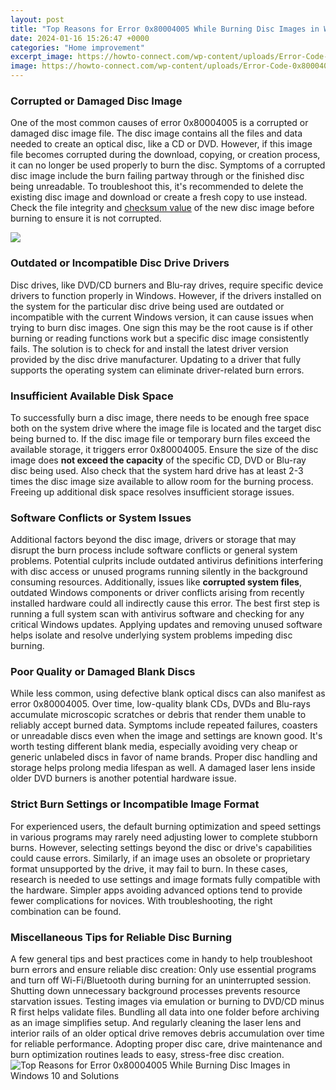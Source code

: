 ```yaml
---
layout: post
title: "Top Reasons for Error 0x80004005 While Burning Disc Images in Windows 10 and Solutions"
date: 2024-01-16 15:26:47 +0000
categories: "Home improvement"
excerpt_image: https://howto-connect.com/wp-content/uploads/Error-Code-0x80004005-Image-1.png
image: https://howto-connect.com/wp-content/uploads/Error-Code-0x80004005-Image-1.png
---
```


### Corrupted or Damaged Disc Image
One of the most common causes of error 0x80004005 is a corrupted or damaged disc image file. The disc image contains all the files and data needed to create an optical disc, like a CD or DVD. However, if this image file becomes corrupted during the download, copying, or creation process, it can no longer be used properly to burn the disc. Symptoms of a corrupted disc image include the burn failing partway through or the finished disc being unreadable. To troubleshoot this, it's recommended to delete the existing disc image and download or create a fresh copy to use instead. Check the file integrity and [checksum value](https://store.fi.io.vn/womens-cow-mom-cute-womens-70s-80s-retro-style-sunset-moo-moo-lover-v-neck-t-shirt/men&) of the new disc image before burning to ensure it is not corrupted.

![](https://www.errorvault.com/en/images/runtime-errors_error-0x80004005_windows-disc-image-burner-error-0x80004005.png)
### Outdated or Incompatible Disc Drive Drivers
Disc drives, like DVD/CD burners and Blu-ray drives, require specific device drivers to function properly in Windows. However, if the drivers installed on the system for the particular disc drive being used are outdated or incompatible with the current Windows version, it can cause issues when trying to burn disc images. One sign this may be the root cause is if other burning or reading functions work but a specific disc image consistently fails. The solution is to check for and install the latest driver version provided by the disc drive manufacturer. Updating to a driver that fully supports the operating system can eliminate driver-related burn errors.
### Insufficient Available Disk Space
To successfully burn a disc image, there needs to be enough free space both on the system drive where the image file is located and the target disc being burned to. If the disc image file or temporary burn files exceed the available storage, it triggers error 0x80004005. Ensure the size of the disc image does **not exceed the capacity** of the specific CD, DVD or Blu-ray disc being used. Also check that the system hard drive has at least 2-3 times the disc image size available to allow room for the burning process. Freeing up additional disk space resolves insufficient storage issues.
### Software Conflicts or System Issues
Additional factors beyond the disc image, drivers or storage that may disrupt the burn process include software conflicts or general system problems. Potential culprits include outdated antivirus definitions interfering with disc access or unused programs running silently in the background consuming resources. Additionally, issues like **corrupted system files**, outdated Windows components or driver conflicts arising from recently installed hardware could all indirectly cause this error. The best first step is running a full system scan with antivirus software and checking for any critical Windows updates. Applying updates and removing unused software helps isolate and resolve underlying system problems impeding disc burning.
### Poor Quality or Damaged Blank Discs
While less common, using defective blank optical discs can also manifest as error 0x80004005. Over time, low-quality blank CDs, DVDs and Blu-rays accumulate microscopic scratches or debris that render them unable to reliably accept burned data. Symptoms include repeated failures, coasters or unreadable discs even when the image and settings are known good. It's worth testing different blank media, especially avoiding very cheap or generic unlabeled discs in favor of name brands. Proper disc handling and storage helps prolong media lifespan as well. A damaged laser lens inside older DVD burners is another potential hardware issue.
### Strict Burn Settings or Incompatible Image Format
For experienced users, the default burning optimization and speed settings in various programs may rarely need adjusting lower to complete stubborn burns. However, selecting settings beyond the disc or drive's capabilities could cause errors. Similarly, if an image uses an obsolete or proprietary format unsupported by the drive, it may fail to burn. In these cases, research is needed to use settings and image formats fully compatible with the hardware. Simpler apps avoiding advanced options tend to provide fewer complications for novices. With troubleshooting, the right combination can be found.
### Miscellaneous Tips for Reliable Disc Burning 
A few general tips and best practices come in handy to help troubleshoot burn errors and ensure reliable disc creation: Only use essential programs and turn off Wi-Fi/Bluetooth during burning for an uninterrupted session. Shutting down unnecessary background processes prevents resource starvation issues. Testing images via emulation or burning to DVD/CD minus R first helps validate files. Bundling all data into one folder before archiving as an image simplifies setup. And regularly cleaning the laser lens and interior rails of an older optical drive removes debris accumulation over time for reliable performance. Adopting proper disc care, drive maintenance and burn optimization routines leads to easy, stress-free disc creation.
![Top Reasons for Error 0x80004005 While Burning Disc Images in Windows 10 and Solutions](https://howto-connect.com/wp-content/uploads/Error-Code-0x80004005-Image-1.png)